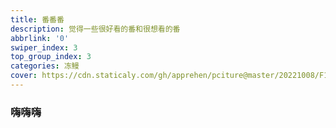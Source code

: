 ```yaml
---
title: 番番番
description: 觉得一些很好看的番和很想看的番
abbrlink: '0'
swiper_index: 3
top_group_index: 3
categories: 冻鳗
cover: https://cdn.staticaly.com/gh/apprehen/pciture@master/20221008/F1C9A13949D1082DCD8CC4A72C374D00.549frig11wc0.webp       
---
```

### 嗨嗨嗨

